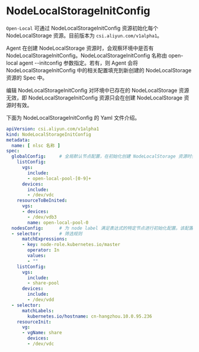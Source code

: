 # NodeLocalStorageInitConfig

`Open-Local` 可通过 NodeLocalStorageInitConfig 资源初始化每个 NodeLocalStorage 资源。目前版本为 `csi.aliyun.com/v1alpha1`。

Agent 在创建 NodeLocalStorage 资源时，会观察环境中是否有 NodeLocalStorageInitConfig。NodeLocalStorageInitConfig 名称由 open-local agent --initconfig 参数指定。若有，则 Agent 会将 NodeLocalStorageInitConfig 中的相关配置填充到新创建的 NodeLocalStorage 资源的 Spec 中。

编辑 NodeLocalStorageInitConfig 对环境中已存在的 NodeLocalStorage 资源无效，即 NodeLocalStorageInitConfig 资源只会在创建 NodeLocalStorage 资源时有效。

下面为 NodeLocalStorageInitConfig 的 Yaml 文件介绍。

```yaml
apiVersion: csi.aliyun.com/v1alpha1
kind: NodeLocalStorageInitConfig
metadata:
  name: [ nlsc 名称 ]
spec:
  globalConfig:     # 全局默认节点配置，在初始化创建 NodeLocalStorage 资源时会填充到其Spec中
    listConfig:
      vgs:
        include:
        - open-local-pool-[0-9]+
      devices:
        include:
        - /dev/vdc
    resourceToBeInited:
      vgs:
      - devices:
        - /dev/vdb3
        name: open-local-pool-0
  nodesConfig:      # 为 node label 满足表达式的特定节点进行初始化配置。该配置会覆盖默认配置globalConfig
  - selector:       # 筛选规则
      matchExpressions:
      - key: node-role.kubernetes.io/master
        operator: In
        values:
        - ""
    listConfig:
      vgs:
        include:
        - share-pool
      devices:
        include:
        - /dev/vdd
  - selector:
      matchLabels:
        kubernetes.io/hostname: cn-hangzhou.10.0.95.236
    resourceInit:
      vg:
      - vgName: share
        devices:
        - /dev/vdc
```